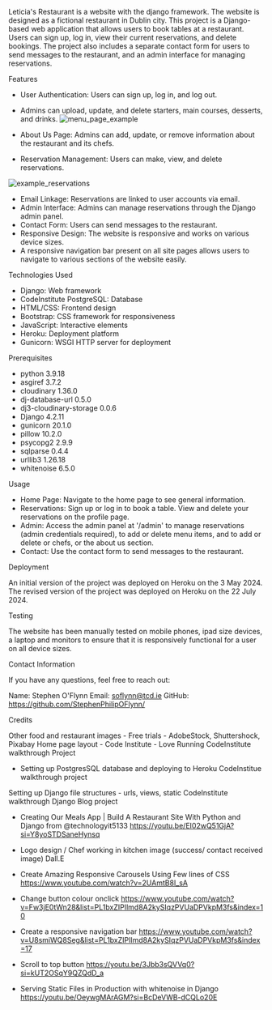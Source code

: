 Leticia's Restaurant is a website with the django framework. The website is designed as a fictional restaurant in Dublin city.
This project is a Django-based web application that allows users to book tables at a restaurant. Users can sign up, log in, view their current reservations, and delete bookings. The project also includes a separate contact form for users to send messages to the restaurant, and an admin interface for managing reservations.

Features

- User Authentication: Users can sign up, log in, and log out.
- Admins can upload, update, and delete starters, main courses, desserts, and drinks.
![menu_page_example](https://github.com/user-attachments/assets/911fe6d5-ba37-4acd-9c5a-e5a39ea244ef)
  
- About Us Page: Admins can add, update, or remove information about the restaurant and its chefs.
- Reservation Management: Users can make, view, and delete reservations.

![example_reservations](https://github.com/user-attachments/assets/6dcf03df-8aec-4aa0-8ed0-d7500d917369)
- Email Linkage: Reservations are linked to user accounts via email.
- Admin Interface: Admins can manage reservations through the Django admin panel.
- Contact Form: Users can send messages to the restaurant.
- Responsive Design: The website is responsive and works on various device sizes.
- A responsive navigation bar present on all site pages allows users to navigate to various sections of the website easily.

Technologies Used

- Django: Web framework
- CodeInstitute PostgreSQL: Database
- HTML/CSS: Frontend design
- Bootstrap: CSS framework for responsiveness
- JavaScript: Interactive elements
- Heroku: Deployment platform
- Gunicorn: WSGI HTTP server for deployment

Prerequisites

- python 3.9.18
- asgiref 3.7.2
- cloudinary 1.36.0
- dj-database-url 0.5.0
- dj3-cloudinary-storage 0.0.6
- Django 4.2.11
- gunicorn 20.1.0
- pillow 10.2.0
- psycopg2 2.9.9
- sqlparse 0.4.4
- urllib3 1.26.18
- whitenoise 6.5.0

Usage
- Home Page: Navigate to the home page to see general information.
- Reservations: Sign up or log in to book a table. View and delete your reservations on the profile page.
- Admin: Access the admin panel at '/admin' to manage reservations (admin credentials required), to add or delete menu items, and to add or delete or chefs, or the about us section.
- Contact: Use the contact form to send messages to the restaurant.

Deployment

An initial version of the project was deployed on Heroku on the 3 May 2024.
The revised version of the project was deployed on Heroku on the 22 July 2024. 

Testing 

The website has been manually tested on mobile phones, ipad size devices, a laptop and monitors to ensure that it is responsively functional for a user on all device sizes.

Contact Information

If you have any questions, feel free to reach out:

Name: Stephen O'Flynn
Email: soflynn@tcd.ie
GitHub: https://github.com/StephenPhilipOFlynn/

Credits

Other food and restaurant images - Free trials - AdobeStock, Shuttershock, Pixabay
Home page layout - Code Institute - Love Running CodeInstitute walkthrough Project

- Setting up PostgresSQL database and deploying to Heroku
CodeInstitue walkthrough project

Setting up Django file structures - urls, views, static
CodeInstitute walkthrough Django Blog project
- Creating Our Meals App | Build A Restaurant Site With Python and Django from @technologyit5133
https://youtu.be/EI02wQ51GjA?si=Y8yoSTDSaneHynsq

- Logo design / Chef working in kitchen image (success/ contact received image)
Dall.E

-	Create Amazing Responsive Carousels Using Few lines of CSS 
https://www.youtube.com/watch?v=2UAmtB8I_sA

- Change button colour onclick
https://www.youtube.com/watch?v=Fw3jE0tWn28&list=PL1bxZIPIlmd8A2kySIqzPVUaDPVkpM3fs&index=10

- Create a responsive navigation bar
https://www.youtube.com/watch?v=U8smiWQ8Seg&list=PL1bxZIPIlmd8A2kySIqzPVUaDPVkpM3fs&index=17

- Scroll to top button
https://youtu.be/3Jbb3sQVVq0?si=kUT2OSqY9QZQdD_a

- Serving Static Files in Production with whitenoise in Django
https://youtu.be/OeywgMArAGM?si=BcDeVWB-dCQLo20E



